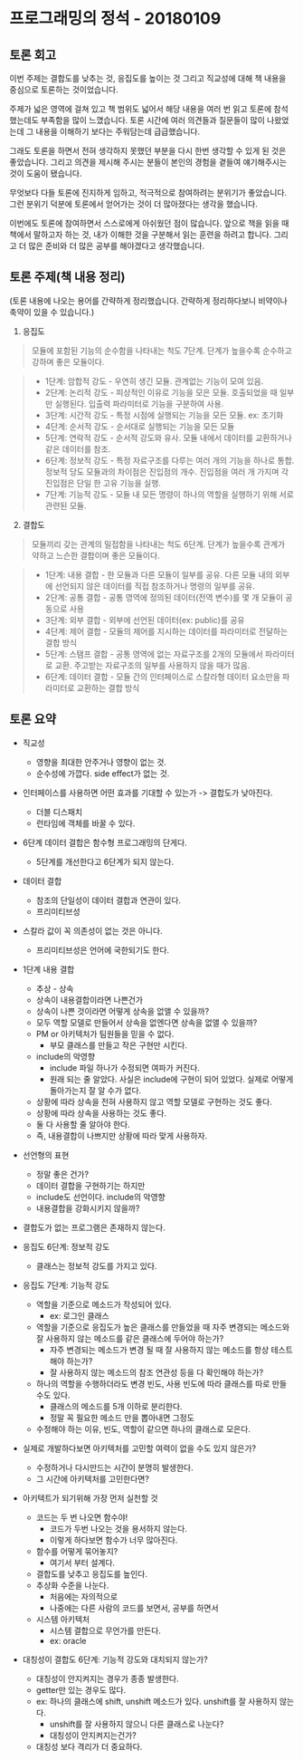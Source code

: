 # 프로그래밍의 정석 - 20180109

## 토론 회고
이번 주제는 결합도를 낮추는 것, 응집도를 높이는 것 그리고 직교성에 대해 책 내용을 중심으로 토론하는 것이었습니다.

주제가 넓은 영역에 걸쳐 있고 책 범위도 넓어서 해당 내용을 여러 번 읽고 토론에 참석했는데도 부족함을 많이 느꼈습니다. 토론 시간에 여러 의견들과 질문들이 많이 나왔었는데 그 내용을 이해하기 보다는 주워담는데 급급했습니다.

그래도 토론을 하면서 전혀 생각하지 못했던 부분을 다시 한번 생각할 수 있게 된 것은 좋았습니다. 그리고 의견을 제시해 주시는 분들이 본인의 경험을 곁들여 얘기해주시는 것이 도움이 됐습니다.

무엇보다 다들 토론에 진지하게 임하고, 적극적으로 참여하려는 분위기가 좋았습니다. 그런 분위기 덕분에 토론에서 얻어가는 것이 더 많아졌다는 생각을 했습니다.

이번에도 토론에 참여하면서 스스로에게 아쉬웠던 점이 많습니다. 앞으로 책을 읽을 때 책에서 말하고자 하는 것, 내가 이해한 것을 구분해서 읽는 훈련을 하려고 합니다. 그리고 더 많은 준비와 더 많은 공부를 해야겠다고 생각했습니다.

## 토론 주제(책 내용 정리)
(토론 내용에 나오는 용어를 간략하게 정리했습니다. 간략하게 정리하다보니 비약이나 축약이 있을 수 있습니다.)

1. 응집도
> 모듈에 포함된 기능의 순수함을 나타내는 척도
> 7단계. 단계가 높을수록 순수하고 강하며 좋은 모듈이다.

> * 1단계: 암합적 강도 - 우연히 생긴 모듈. 관계없는 기능이 모여 있음.
> * 2단계: 논리적 강도 - 피상적인 이유로 기능을 모은 모듈. 호출되었을 때 일부만 실행된다. 입출력 파라미터로 기능을 구분하여 사용.
> * 3단계: 시간적 강도 - 특정 시점에 실행되는 기능을 모든 모듈. ex: 초기화
> * 4단계: 순서적 강도 - 순서대로 실행되는 기능을 모든 모듈
> * 5단계: 연락적 강도 - 순서적 강도와 유사. 모듈 내에서 데이터를 교환하거나 같은 데이터를 참조.
> * 6단계: 정보적 강도 - 특정 자료구조를 다루는 여러 개의 기능을 하나로 통합. 정보적 당도 모듈과의 차이점은 진입점의 개수. 진입점을 여러 개 가지며 각 진입점은 단일 한 고유 기능을 실행.
> * 7단계: 기능적 강도 - 모듈 내 모든 명령이 하나의 역할을 실행하기 위해 서로 관련된 모듈.

2. 결합도
> 모듈끼리 갖는 관계의 밀접함을 나타내는 척도
> 6단계. 단계가 높을수록 관계가 약하고 느슨한 결합이며 좋은 모듈이다. 

> * 1단계: 내용 결합 - 한 모듈과 다른 모듈이 일부를 공유. 다른 모듈 내의 외부에 선언되지 않은 데이터를 직접 참조하거나 명령의 일부를 공유.
> * 2단계: 공통 결합 - 공통 영역에 정의된 데이터(전역 변수)를 몇 개 모듈이 공동으로 사용
> * 3단계: 외부 결합 - 외부에 선언된 데이터(ex: public)를 공유
> * 4단계: 제어 결합 - 모듈의 제어를 지시하는 데이터를 파라미터로 전달하는 결합 방식
> * 5단계: 스탬프 결합 - 공통 영역에 없는 자료구조를 2개의 모듈에서 파라미터로 교환. 주고받는 자료구조의 일부를 사용하지 않을 때가 많음.
> * 6단계: 데이터 결합 - 모듈 간의 인터페이스로 스칼라형 데이터 요소만을 파라미터로 교환하는 결합 방식

## 토론 요약
* 직교성
    * 영향을 최대한 안주거나 영향이 없는 것.
    * 순수성에 가깝다. side effect가 없는 것.

* 인터페이스를 사용하면 어떤 효과를 기대할 수 있는가 -> 결합도가 낮아진다.
    * 더블 디스패치
    * 런타임에 객체를 바꿀 수 있다.

* 6단계 데이터 결합은 함수형 프로그래밍의 단게다.
    * 5단계를 개선한다고 6단계가 되지 않는다.

* 데이터 결합
    * 참조의 단일성이 데이터 결합과 연관이 있다.
    * 프리미티브성

* 스칼라 값이 꼭 의존성이 없는 것은 아니다.
    * 프리미티브성은 언어에 국한되기도 한다.

* 1단계 내용 결합
    * 추상 - 상속
    * 상속이 내용결합이라면 나쁜건가
    * 상속이 나쁜 것이라면 어떻게 상속을 없앨 수 있을까?
    * 모두 역할 모델로 만들어서 상속을 없엔다면 상속을 없앨 수 있을까?
    * PM or 아키텍처가 팀원들을 믿을 수 없다.
        * 부모 클래스를 만들고 작은 구현만 시킨다.
    * include의 악영향
        * include 파일 하나가 수정되면 여파가 커진다.
        * 원래 되는 줄 알았다. 사실은 include에 구현이 되어 있었다. 실제로 어떻게 돌아가는지 잘 알 수가 없다.
    * 상황에 따라 상속을 전혀 사용하지 않고 역할 모델로 구현하는 것도 좋다.
    * 상황에 따라 상속을 사용하는 것도 좋다.
    * 둘 다 사용할 줄 알아야 한다.
    * 즉, 내용결합이 나쁘지만 상황에 따라 맞게 사용하자.

* 선언형의 표현
    * 정말 좋은 건가?
    * 데이터 결합을 구현하기는 하지만
    * include도 선언이다. include의 악영향
    * 내용결합을 강화시키지 않을까?

* 결합도가 없는 프로그램은 존재하지 않는다.

* 응집도 6단계: 정보적 강도
    * 클래스는 정보적 강도를 가지고 있다.

* 응집도 7단계: 기능적 강도
    * 역할을 기준으로 메소드가 작성되어 있다.
        * ex: 로그인 클래스
    * 역할을 기준으로 응집도가 높은 클래스를 만들었을 때 자주 변경되는 메소드와 잘 사용하지 않는 메소드를 같은 클래스에 두어야 하는가?
        * 자주 변경되는 메소드가 변경 될 때 잘 사용하지 않는 메소드를 항상 테스트 해야 하는가?
        * 잘 사용하지 않는 메소드의 참조 연관성 등을 다 확인해야 하는가?
    * 하나의 역할을 수행하더라도 변경 빈도, 사용 빈도에 따라 클래스를 따로 만들 수도 있다.
        * 클래스의 메소드를 5개 이하로 분리한다.
        * 정말 꼭 필요한 메소드 만을 뽑아내면 그정도
    * 수정해야 하는 이유, 빈도, 역할이 같으면 하나의 클래스로 모은다.

* 실제로 개발하다보면 아키텍처를 고민할 여력이 없을 수도 있지 않은가?
    * 수정하거나 다시만드는 시간이 분명히 발생한다.
    * 그 시간에 아키텍처를 고민한다면?

* 아키텍트가 되기위해 가장 먼저 실천할 것
    * 코드는 두 번 나오면 함수야!
        * 코드가 두번 나오는 것을 용서하지 않는다.
        * 이렇게 하다보면 함수가 너무 많아진다.
    * 함수를 어떻게 묶어놓지?
        * 여기서 부터 설계다.
    * 결합도를 낮추고 응집도를 높인다.
    * 추상화 수준을 나눈다.
        * 처음에는 자의적으로
        * 나중에는 다른 사람의 코드를 보면서, 공부를 하면서
    * 시스템 아키텍처
        * 시스템 결합으로 무언가를 만든다.
        * ex: oracle

* 대칭성이 결합도 6단계: 기능적 강도와 대치되지 않는가?
    * 대칭성이 안지켜지는 경우가 종종 발생한다.
    * getter만 있는 경우도 많다.
    * ex: 하나의 클래스에 shift, unshift 메소드가 있다. unshift를 잘 사용하지 않는다.
        * unshift를 잘 사용하지 않으니 다른 클래스로 나눈다?
        * 대칭성이 안지켜지는건가?
    * 대칭성 보다 격리가 더 중요하다.
